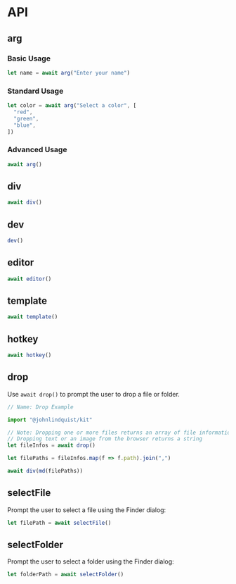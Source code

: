 # API

## arg

### Basic Usage

```js
let name = await arg("Enter your name")
```

### Standard Usage

```js
let color = await arg("Select a color", [
  "red",
  "green",
  "blue",
])
```

### Advanced Usage

```js
await arg()
```

## div

```js
await div()
```

## dev

```js
dev()
```

## editor

```js
await editor()
```

## template

```js
await template()
```

## hotkey

```js
await hotkey()
```


## drop

Use `await drop()` to prompt the user to drop a file or folder.

```js
// Name: Drop Example

import "@johnlindquist/kit"

// Note: Dropping one or more files returns an array of file information
// Dropping text or an image from the browser returns a string
let fileInfos = await drop()

let filePaths = fileInfos.map(f => f.path).join(",")

await div(md(filePaths))
```

## selectFile

Prompt the user to select a file using the Finder dialog:

```js
let filePath = await selectFile()
```

## selectFolder

Prompt the user to select a folder using the Finder dialog:

```js
let folderPath = await selectFolder()
```
